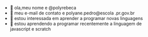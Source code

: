 - 👋 ola,meu nome e @polyrebeca
- 👀 meu e-mail de contato e polyane.pedro@escola .pr.gov.br
- 🌱 estou interessada em aprender a programar novas linguagens 
- 💞️ estou aprendendo a programar recentemente a linguagem de javascript e scratch
